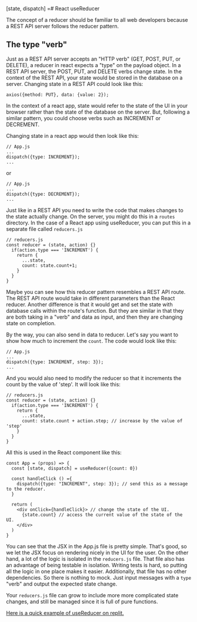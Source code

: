 [state, dispatch] =# React useReducer

The concept of a reducer should be familiar to all web developers because a REST API server follows the reducer pattern.

## The type "verb"

Just as a REST API server accepts an "HTTP verb" (GET, POST, PUT, or DELETE), a reducer in react expects a "type" on the payload object. In a REST API server, the POST, PUT, and DELETE verbs change state. In the context of the REST API, your state would be stored in the database on a server. Changing state in a REST API could look like this:

    axios({method: PUT}, data: {value: 2});

In the context of a react app, state would refer to the state of the UI in your browser rather than the state of the database on the server.  But, following a similar pattern, you could choose verbs such as INCREMENT or DECREMENT. 

Changing state in a react app would then look like this:

    // App.js
    ...
    dispatch({type: INCREMENT});
    ...

or

    // App.js
    ...
    dispatch({type: DECREMENT});
    ...

Just like in a REST API you need to write the code that makes changes to the state actually change. On the server, you might do this in a `routes` directory. In the case of a React app using useReducer, you can put this in a separate file called `reducers.js`

    // reducers.js
    const reducer = (state, action) {}
      if(action.type === 'INCREMENT') {
        return {
          ...state,
          count: state.count+1;
        }
      }
    }
        
Maybe you can see how this reducer pattern resembles a REST API route. The REST API route would take in different parameters than the React reducer. Another difference is that it would get and set the state with database calls within the route's function. But they are similar in that they are both taking in a "verb" and data as input, and then they are changing state on completion.

By the way, you can also send in data to reducer. Let's say you want to show how much to increment the `count`. The code would look like this:

    // App.js
    ...
    dispatch({type: INCREMENT, step: 3});
    ...

And you would also need to modify the reducer so that it increments the count by the value of 'step'. It will look like this:

    // reducers.js
    const reducer = (state, action) {}
      if(action.type === 'INCREMENT') {
        return {
          ...state,
          count: state.count + action.step; // increase by the value of 'step'
        }
      }
    }

All this is used in the React component like this:

    const App = (props) => {
      const [state, dispatch] = useReducer({count: 0})

      const handleClick () ={
        dispatch({type: "INCREMENT", step: 3}); // send this as a message to the reducer.
      }

      return (
        <div onClick={handleClick}> // change the state of the UI.
          {state.count} // access the current value of the state of the UI.
        </div>
      )
    }


You can see that the JSX in the App.js file is pretty simple. That's good, so we let the JSX focus on rendering nicely in the UI for the user. On the other hand, a lot of the logic is isolated in the `reducers.js` file. That file also has an advantage of being testable in isolation. Writing tests is hard, so putting all the logic in one place makes it easier. Additionally, that file has no other dependencies. So there is nothing to mock. Just input messages with a `type` "verb" and output the expected state change.

Your `reducers.js` file can grow to include more more complicated state changes, and still be managed since it is full of pure functions.

[Here is a quick example of useReducer on replit.](https://replit.com/@rmccrear/ReactUseReduce)